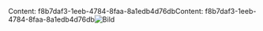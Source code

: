 <span data-ttu-id="05ac3-101">Content: f8b7daf3-1eeb-4784-8faa-8a1edb4d76db</span><span class="sxs-lookup"><span data-stu-id="05ac3-101">Content: f8b7daf3-1eeb-4784-8faa-8a1edb4d76db</span></span>![Bild](0dac8906-805a-4c99-aa64-9d69c9b644ed.png)
